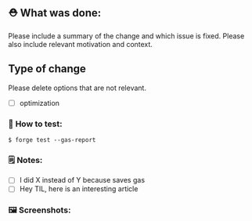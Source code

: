 ## ⛑️ **What was done:**

Please include a summary of the change and which issue is fixed. Please also include relevant motivation and context.

## Type of change

Please delete options that are not relevant.

- [ ] optimization

### 🧪 **How to test:**

```shell
$ forge test --gas-report
```

### 🗒️ **Notes:**

- [ ] I did X instead of Y because saves gas
- [ ] Hey TIL, here is an interesting article

### 🖼️ **Screenshots:**
